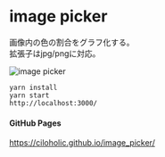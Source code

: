 # image picker

画像内の色の割合をグラフ化する。  
拡張子はjpg/pngに対応。

![image picker](https://raw.githubusercontent.com/ciloholic/image_picker/image/image_picker.png)

```
yarn install
yarn start
http://localhost:3000/
```

#### GitHub Pages

https://ciloholic.github.io/image_picker/
